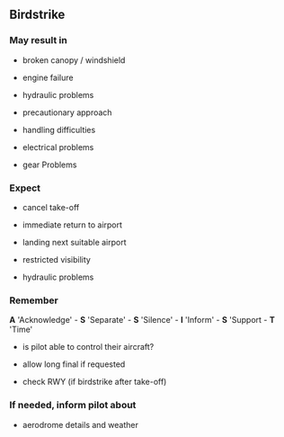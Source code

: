 ## Birdstrike

### May result in

- broken canopy / windshield

- engine failure

- hydraulic problems

- precautionary approach

- handling difficulties

- electrical problems

- gear Problems

### Expect

- cancel take-off

- immediate return to airport

- landing next suitable airport

- restricted visibility

- hydraulic problems

### Remember

**A** 'Acknowledge' - **S** 'Separate' - **S** 'Silence' - **I** 'Inform' - **S** 'Support - **T** 'Time'

- is pilot able to control their aircraft?

- allow long final if requested

- check RWY (if birdstrike after take-off)

### If needed, inform pilot about

- aerodrome details and weather